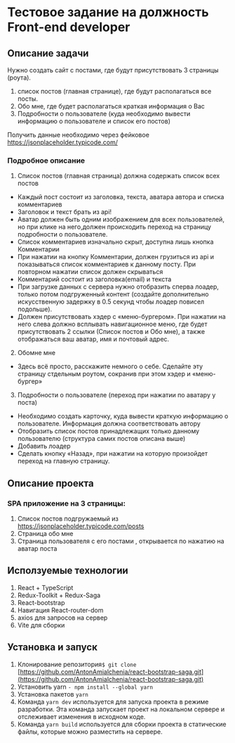 # Тестовое задание на должность Front-end developer

## Описание задачи

Нужно создать сайт с постами, где будут присутствовать 3 страницы (роута).

1. список постов (главная странице), где будут располагаться все посты.
2. Обо мне, где будет располагаться краткая информация о Вас
3. Подробности о пользователе (куда необходимо вывести информацию о пользователе и список его постов)

Получить данные необходимо через фейковое
https://jsonplaceholder.typicode.com/

### Подробное описание

1. Список постов (главная страница) должна содержать список всех постов

- Каждый пост состоит из заголовка, текста, аватара автора и списка комментариев
- Заголовок и текст брать из арi!
- Аватар должен быть одним изображением для всех пользователей, но при клике на него,должен происходить переход на страницу подробности о пользователе.
- Список комментариев изначально скрыт, доступна лишь кнопка Комментарии
- При нажатии на кнопку Комментарии, должен грузиться из арi и показываться список комментариев к данному посту. При повторном нажатии список должен скрываться
- Комментарий состоит из заголовка(email) и текста
- При загрузке данных с сервера нужно отобразить сперва лоадер, только потом подгруженный контент (создайте дополнительно искусственную задержку в 0.5 секунд чтобы лоадер повисел подольше).
- Должен присутствовать хэдер с «меню-бургером». При нажатии на него слева должно всплывать навигационное меню, где будет присутствовать 2 ссылки (Список постов и Обо мне), а также отображаться ваш аватар, имя и почтовый адрес.

2. Обомне мне

- Здесь всё просто, расскажите немного о себе. Сделайте эту страницу стдельным роутом, сокранив при этом хэдер и «меню-бургер»

3. Подробности о пользователе (переход при нажатии по аватару у поста)

- Необходимо создать карточку, куда вывести краткую информацию о пользователе. Информация должна соответствовать автору
- Отобразить список постов принадлежащих только данному пользователю (структура самих постов описана выше)
- Добавить лоадер
- Сделать кнопку «Назад», при нажатии на которую произойдет переход на главную страницу.

## Описание проекта

### SPA приложение на 3 страницы:

1. Список постов подгружаемый из https://jsonplaceholder.typicode.com/posts
2. Страница обо мне
3. Страница пользователя с его постами , открывается по нажатию на аватар поста

## Исползуемые технологии

1. React + TypeScript
2. Redux-Toolkit + Redux-Saga
3. React-bootstrap
4. Навигация React-router-dom
5. axios для запросов на сервер
6. Vite для сборки

## Установка и запуск

1. Клонирование репозитория`$ git clone` [https://github.com/AntonAmialchenia/react-bootstrap-saga.git](https://github.com/AntonAmialchenia/react-bootstrap-saga.git)
2. Установить yarn `- npm install --global yarn`
3. Установка пакетов `yarn`
4. Команда `yarn dev` используется для запуска проекта в режиме разработки. Эта команда запускает проект на локальном сервере и отслеживает изменения в исходном коде.
5. Команда `yarn build` используется для сборки проекта в статические файлы, которые можно разместить на сервере.
